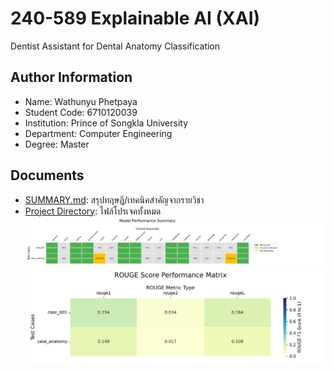 # 240-589 Explainable AI (XAI)
Dentist Assistant for Dental Anatomy Classification
## Author Information
- Name: Wathunyu Phetpaya
- Student Code: 6710120039
- Institution: Prince of Songkla University
- Department: Computer Engineering
- Degree: Master
## Documents
- [SUMMARY.md](https://github.com/wathunyu123/XAI-MINI/blob/main/SUMMARY.md): สรุปทฤษฎี/เทคนิคสำคัญจากรายวิชา
- [Project Directory](https://github.com/wathunyu123/XAI-MINI/tree/main/test): ไฟล์โปรเจคทั้งหมด
![Summary Heatmap](test/evaluation_results/heatmaps/evaluation_summary_heatmap.png)
![Rouge Score](test/evaluation_results/rouge_scores_heatmap.png)